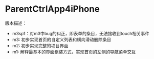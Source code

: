 ParentCtrlApp4iPhone
====================

版本描述：

* m3sp1：对m3中bug的纠正，即表单的条目，无法接收到touch相关事件
* m3: 初步实现首页的自定义列表和横向滑动删除条目
* m2: 初步实现完整的项目界面
* m1: 解释最基本的界面组装方式，实现首页的左侧的导航菜单交互
